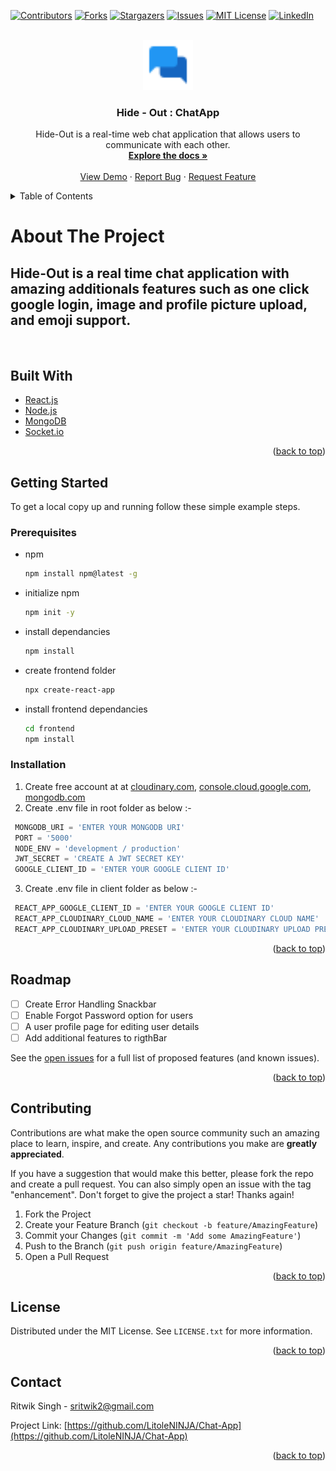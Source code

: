 <div id="top"></div>

[![Contributors][contributors-shield]][contributors-url]
[![Forks][forks-shield]][forks-url]
[![Stargazers][stars-shield]][stars-url]
[![Issues][issues-shield]][issues-url]
[![MIT License][license-shield]][license-url]
[![LinkedIn][linkedin-shield]][linkedin-url]


<br />
<div align="center">
  <a href="https://github.com/LitoleNINJA/Chat-App">
    <img src="client/public/favicon.ico" alt="Logo" width="80" height="80">
  </a>

<h3 align="center">Hide - Out : ChatApp</h3>

  <p align="center">
    Hide-Out is a real-time web chat application that allows users to communicate with each other.
    <br />
    <a href="https://github.com/LitoleNINJA/Chat-App"><strong>Explore the docs »</strong></a>
    <br />
    <br />
    <a href="https://c-h-a-t-a-p-p1.herokuapp.com/">View Demo</a>
    ·
    <a href="https://github.com/LitoleNINJA/Chat-App/issues">Report Bug</a>
    ·
    <a href="https://github.com/LitoleNINJA/Chat-App/issues">Request Feature</a>
  </p>
</div>

<!-- TABLE OF CONTENTS -->
<details>
  <summary>Table of Contents</summary>
  <ol>
    <li>
      <a href="#about-the-project">About The Project</a>
      <ul>
        <li><a href="#built-with">Built With</a></li>
      </ul>
    </li>
    <li>
      <a href="#getting-started">Getting Started</a>
      <ul>
        <li><a href="#prerequisites">Prerequisites</a></li>
        <li><a href="#installation">Installation</a></li>
      </ul>
    </li>
    <li><a href="#roadmap">Roadmap</a></li>
    <li><a href="#contributing">Contributing</a></li>
    <li><a href="#license">License</a></li>
    <li><a href="#contact">Contact</a></li>
  </ol>
</details>

<!-- ABOUT THE PROJECT -->

# About The Project

## Hide-Out is a real time chat application with amazing additionals features such as one click google login, image and profile picture upload, and emoji support.

<br />

## Built With

- [React.js](https://reactjs.org/)
- [Node.js](https://nodejs.org/en/)
- [MongoDB](https://www.mongodb.com/)
- [Socket.io](https://socket.io/)

<p align="right">(<a href="#top">back to top</a>)</p>

<!-- GETTING STARTED -->

## Getting Started

To get a local copy up and running follow these simple example steps.

### Prerequisites

- npm
  ```sh
  npm install npm@latest -g
  ```
- initialize npm
  ```sh
  npm init -y
  ```
- install dependancies
  ```sh
  npm install
  ```
- create frontend folder
  ```sh
  npx create-react-app
  ```
- install frontend dependancies
  ```sh
  cd frontend
  npm install
  ```

### Installation

1. Create free account at at [cloudinary.com](https://cloudinary.com/), [console.cloud.google.com](https://console.cloud.google.com/), [mongodb.com](https://www.mongodb.com/)
2. Create .env file in root folder as below :-
```js
 MONGODB_URI = 'ENTER YOUR MONGODB URI'
 PORT = '5000'
 NODE_ENV = 'development / production'
 JWT_SECRET = 'CREATE A JWT SECRET KEY'
 GOOGLE_CLIENT_ID = 'ENTER YOUR GOOGLE CLIENT ID' 
```
3. Create .env file in client folder as below :-
```js
 REACT_APP_GOOGLE_CLIENT_ID = 'ENTER YOUR GOOGLE CLIENT ID'
 REACT_APP_CLOUDINARY_CLOUD_NAME = 'ENTER YOUR CLOUDINARY CLOUD NAME'
 REACT_APP_CLOUDINARY_UPLOAD_PRESET = 'ENTER YOUR CLOUDINARY UPLOAD PRESET'
```

<p align="right">(<a href="#top">back to top</a>)</p>

<!-- ROADMAP -->

## Roadmap

- [ ] Create Error Handling Snackbar
- [ ] Enable Forgot Password option for users
- [ ] A user profile page for editing user details
- [ ] Add additional features to rigthBar

See the [open issues](https://github.com/github_username/repo_name/issues) for a full list of proposed features (and known issues).

<p align="right">(<a href="#top">back to top</a>)</p>

<!-- CONTRIBUTING -->

## Contributing

Contributions are what make the open source community such an amazing place to learn, inspire, and create. Any contributions you make are **greatly appreciated**.

If you have a suggestion that would make this better, please fork the repo and create a pull request. You can also simply open an issue with the tag "enhancement".
Don't forget to give the project a star! Thanks again!

1. Fork the Project
2. Create your Feature Branch (`git checkout -b feature/AmazingFeature`)
3. Commit your Changes (`git commit -m 'Add some AmazingFeature'`)
4. Push to the Branch (`git push origin feature/AmazingFeature`)
5. Open a Pull Request

<p align="right">(<a href="#top">back to top</a>)</p>

<!-- LICENSE -->

## License

Distributed under the MIT License. See `LICENSE.txt` for more information.

<p align="right">(<a href="#top">back to top</a>)</p>

<!-- CONTACT -->

## Contact

Ritwik Singh - sritwik2@gmail.com

Project Link: [https://github.com/LitoleNINJA/Chat-App](https://github.com/LitoleNINJA/Chat-App)

<p align="right">(<a href="#top">back to top</a>)</p>

<!-- MARKDOWN LINKS & IMAGES -->
<!-- https://www.markdownguide.org/basic-syntax/#reference-style-links -->

[contributors-shield]: https://img.shields.io/github/contributors/LitoleNINJA/Chat-App.svg?style=for-the-badge
[contributors-url]: https://github.com/LitoleNINJA/Chat-App/graphs/contributors
[forks-shield]: https://img.shields.io/github/forks/LitoleNINJA/Chat-App.svg?style=for-the-badge
[forks-url]: https://github.com/LitoleNINJA/Chat-App/network/members
[stars-shield]: https://img.shields.io/github/stars/LitoleNINJA/Chat-App.svg?style=for-the-badge
[stars-url]: https://github.com/LitoleNINJA/Chat-App/stargazers
[issues-shield]: https://img.shields.io/github/issues/LitoleNINJA/Chat-App.svg?style=for-the-badge
[issues-url]: https://github.com/LitoleNINJA/Chat-App/issues
[license-shield]: https://img.shields.io/github/license/LitoleNINJA/Chat-App.svg?style=for-the-badge
[license-url]: https://github.com/LitoleNINJA/Chat-App/blob/master/LICENSE
[linkedin-shield]: https://img.shields.io/badge/-LinkedIn-black.svg?style=for-the-badge&logo=linkedin&colorB=555
[linkedin-url]: https://linkedin.com/in/ritwik-singh-7094911ba
[product-screenshot]: images/screenshot.png
